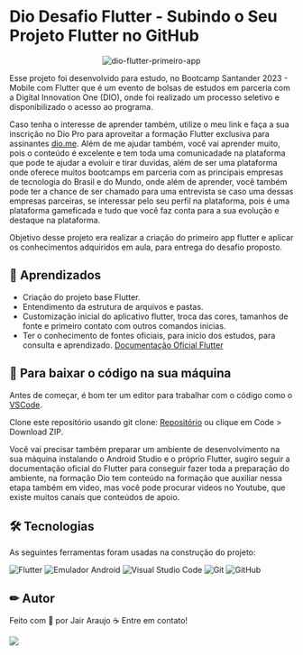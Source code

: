 # Dio Desafio Flutter - Subindo o Seu Projeto Flutter no GitHub

<div align="center">
  
![dio-flutter-primeiro-app](https://github.com/jair-araujo/diodesafioflutter/assets/71511942/b5e03a30-83cd-4eba-ab35-ee5bf7765cff)

</div>

Esse projeto foi desenvolvido para estudo, no Bootcamp Santander 2023 - Mobile com Flutter que é um evento de bolsas de estudos em parceria com a Digital Innovation One (DIO), onde foi realizado um processo seletivo e disponibilizado o acesso ao programa.

Caso tenha o interesse de aprender também, utilize o meu link e faça a sua inscrição no Dio Pro para aproveitar a formação Flutter exclusiva para assinantes [dio.me](https://dio.me/curso-flutter/AFA4MKW513FG). Além de me ajudar também, você vai aprender muito, pois o conteúdo é excelente e tem toda uma comunicadade na plataforma que pode te ajudar a evoluir e tirar duvidas, além de ser uma plataforma onde oferece muitos bootcamps em parceria com as principais empresas de tecnologia do Brasil e do Mundo, onde além de aprender, você também pode ter a chance de ser chamado para uma entrevista se caso uma dessas empresas parceiras, se interessar pelo seu perfil na plataforma, pois é uma plataforma gameficada e tudo que você faz conta para a sua evolução e destaque na plataforma.

Objetivo desse projeto era realizar a criação do primeiro app flutter e aplicar os conhecimentos adquiridos em aula, para entrega do desafio proposto.

## 📕 Aprendizados

- Criação do projeto base Flutter.
- Entendimento da estrutura de arquivos e pastas.
- Customização inicial do aplicativo flutter, troca das cores, tamanhos de fonte e primeiro contato com outros comandos inicias.
- Ter o conhecimento de fontes oficiais, para inicio dos estudos, para consulta e aprendizado. [Documentação Oficial Flutter](https://docs.flutter.dev/)

## 🏁 Para baixar o código na sua máquina

Antes de começar, é bom ter um editor para trabalhar com o código como o [VSCode](https://code.visualstudio.com/).

Clone este repositório usando git clone: [Repositório](https://github.com/jair-araujo/diodesafioflutter.git) ou clique em Code > Download ZIP.

Você vai precisar também preparar um ambiente de desenvolvimento na sua máquina instalando o Android Studio e o próprio Flutter, sugiro seguir a documentação oficial do Flutter para conseguir fazer toda a preparação do ambiente, na formação Dio tem conteúdo na formação que auxiliar nessa etapa também em video, mas você pode procurar videos no Youtube, que existe muitos canais que conteúdos de apoio.

## 🛠 Tecnologias

As seguintes ferramentas foram usadas na construção do projeto:

![Flutter](https://img.shields.io/badge/Flutter-0078d7.svg?style=for-the-badge&logo=flutter&logoColor=%2361DAFB) ![Emulador Android](https://img.shields.io/badge/Emulador%20Android%20studio-3DDC84?style=for-the-badge&logo=android&logoColor=white) ![Visual Studio Code](https://img.shields.io/badge/Visual%20Studio%20Code-0078d7.svg?style=for-the-badge&logo=visual-studio-code&logoColor=white) ![Git](https://img.shields.io/badge/git-bbb.svg?style=for-the-badge&logo=git&logoColor=%252361DAFB) ![GitHub](https://img.shields.io/badge/github-222.svg?style=for-the-badge&logo=github&logoColor=%252361DAFB)

## ✏ Autor

Feito com 💜 por Jair Araujo ☕ Entre em contato!

[<img src="https://img.shields.io/badge/linkedin-%230077B5.svg?&style=for-the-badge&logo=linkedin&logoColor=white" />](https://www.linkedin.com/in/jairaraujo/)
